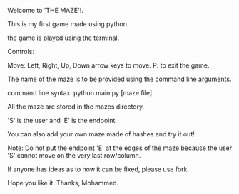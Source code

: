 Welcome to 'THE MAZE'!.

This is my first game made using python.

the game is played using the terminal.

Controls:

Move: Left, Right, Up, Down arrow keys to move.
P: to exit the game.


The name of the maze is to be provided using the command line arguments.

command line syntax: python main.py [maze file]

All the maze are stored in the mazes directory.

'S' is the user and 'E' is the endpoint.

You can also add your own maze made of hashes and try it out!

Note: Do not put the endpoint 'E' at the edges of the maze because the user 'S' cannot move on the very last row/column.

If anyone has ideas as to how it can be fixed, please use fork. 


Hope you like it.
Thanks,
Mohammed.